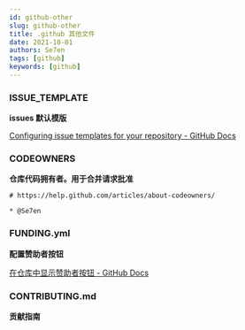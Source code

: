 ```yaml
---
id: github-other
slug: github-other
title: .github 其他文件
date: 2021-10-01
authors: Se7en
tags: [github]
keywords: [github]
---
```


<!-- truncate -->

### ISSUE_TEMPLATE

**issues 默认模版**

[Configuring issue templates for your repository - GitHub Docs](https://docs.github.com/en/communities/using-templates-to-encourage-useful-issues-and-pull-requests/configuring-issue-templates-for-your-repository)

### CODEOWNERS

**仓库代码拥有者。用于合并请求批准**

```
# https://help.github.com/articles/about-codeowners/

* @Se7en
```

### FUNDING.yml

**配置赞助者按钮**

[在仓库中显示赞助者按钮 - GitHub Docs](https://docs.github.com/cn/repositories/managing-your-repositorys-settings-and-features/customizing-your-repository/displaying-a-sponsor-button-in-your-repository#about-funding-files)

### CONTRIBUTING.md

**贡献指南**